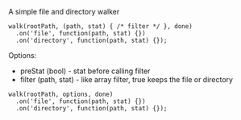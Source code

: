 A simple file and directory walker

```
walk(rootPath, (path, stat) { /* filter */ }, done)
  .on('file', function(path, stat) {})
  .on('directory', function(path, stat) {});
```

Options:
- preStat (bool) - stat before calling filter
- filter (path, stat) - like array filter, true keeps the file or directory

```
walk(rootPath, options, done)
  .on('file', function(path, stat) {})
  .on('directory', function(path, stat) {});
```
